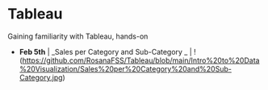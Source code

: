 # Tableau
Gaining familiarity with Tableau, hands-on

- **Feb 5th** | _Sales per Category and Sub-Category _ |
!(https://github.com/RosanaFSS/Tableau/blob/main/Intro%20to%20Data%20Visualization/Sales%20per%20Category%20and%20Sub-Category.jpg)
